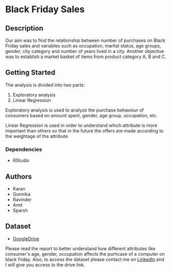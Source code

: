 # Black Friday Sales

## Description

Our aim was to find the relationship between number of purchases on Black Friday sales and variables such as occupation, marital status, age groups, gender, city category and number of years lived in a city. Another objective was to establish a market basket of items from product category A, B and C.

## Getting Started

The analysis is divided into two parts:

1. Exploratory analysis
2. Linear Regression

Exploratory analysis is used to analyze the purchase behaviour of consumers based on amount spent, gender, age group, occupation, etc.

Linear Regression is used in order to understand which attribute is more important than others so that in the future the offers are made according to the weightage of the attribute.

### Dependencies

* RStudio

## Authors

* Karan
* Gunnika
* Ravinder
* Amit
* Sparsh

## Dataset

* [GoogleDrive](https://drive.google.com/drive/folders/1i-6PEZzqCwrlZbliR3yZ5xxvsMGCC7iS?usp=sharing)

Please read the report to better understand how different attributes like consumer's age, gender, occupation affects the purhcase of a computer on black friday. Also, to access the dataset please contact me on [LinkedIn](https://www.linkedin.com/in/karanptl9661/) and I will give you access to the drive link.